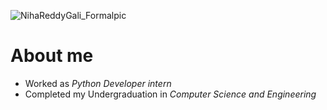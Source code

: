 ![NihaReddyGali_Formalpic](https://user-images.githubusercontent.com/90106664/132106217-177cd589-380f-42f7-87b1-a6a3bcd41ff2.jpg)

# About me

- Worked as *Python Developer intern*
- Completed my Undergraduation in *Computer Science and Engineering*

# 

